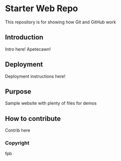 # Starter Web Repo

This repository is for showing how Git and GitHub work

## Introduction

Intro here! Apetecawn!

## Deployment

Deployment instructions here!

## Purpose

Sample website with plenty of files for demos

## How to contribute

Contrib here

### Copyright
fpb